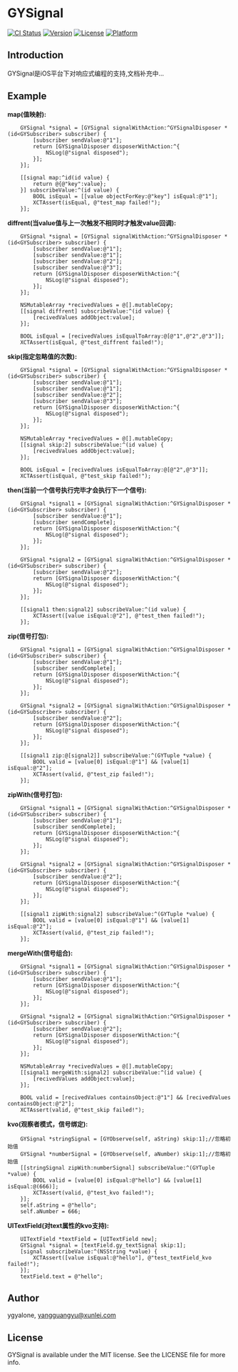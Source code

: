 # GYSignal

[![CI Status](https://img.shields.io/travis/ygyalone/GYSignal.svg?style=flat)](https://travis-ci.org/ygyalone/GYSignal)
[![Version](https://img.shields.io/cocoapods/v/GYSignal.svg?style=flat)](https://cocoapods.org/pods/GYSignal)
[![License](https://img.shields.io/cocoapods/l/GYSignal.svg?style=flat)](https://cocoapods.org/pods/GYSignal)
[![Platform](https://img.shields.io/cocoapods/p/GYSignal.svg?style=flat)](https://cocoapods.org/pods/GYSignal)

## Introduction
GYSignal是iOS平台下对响应式编程的支持,文档补充中...

## Example

**map(值映射):**

```objc
    GYSignal *signal = [GYSignal signalWithAction:^GYSignalDisposer *(id<GYSubscriber> subscriber) {
        [subscriber sendValue:@"1"];
        return [GYSignalDisposer disposerWithAction:^{
            NSLog(@"signal disposed");
        }];
    }];
    
    [[signal map:^id(id value) {
        return @{@"key":value};
    }] subscribeValue:^(id value) {
        BOOL isEqual = [[value objectForKey:@"key"] isEqual:@"1"];
        XCTAssert(isEqual, @"test_map failed!");
    }];
```

**diffrent(当value值与上一次触发不相同时才触发value回调):**

```objc
    GYSignal *signal = [GYSignal signalWithAction:^GYSignalDisposer *(id<GYSubscriber> subscriber) {
        [subscriber sendValue:@"1"];
        [subscriber sendValue:@"1"];
        [subscriber sendValue:@"2"];
        [subscriber sendValue:@"3"];
        return [GYSignalDisposer disposerWithAction:^{
            NSLog(@"signal disposed");
        }];
    }];
    
    NSMutableArray *recivedValues = @[].mutableCopy;
    [[signal diffrent] subscribeValue:^(id value) {
        [recivedValues addObject:value];
    }];
    
    BOOL isEqual = [recivedValues isEqualToArray:@[@"1",@"2",@"3"]];
    XCTAssert(isEqual, @"test_diffrent failed!");
```

**skip(指定忽略值的次数):**

```objc
    GYSignal *signal = [GYSignal signalWithAction:^GYSignalDisposer *(id<GYSubscriber> subscriber) {
        [subscriber sendValue:@"1"];
        [subscriber sendValue:@"1"];
        [subscriber sendValue:@"2"];
        [subscriber sendValue:@"3"];
        return [GYSignalDisposer disposerWithAction:^{
            NSLog(@"signal disposed");
        }];
    }];
    
    NSMutableArray *recivedValues = @[].mutableCopy;
    [[signal skip:2] subscribeValue:^(id value) {
        [recivedValues addObject:value];
    }];
    
    BOOL isEqual = [recivedValues isEqualToArray:@[@"2",@"3"]];
    XCTAssert(isEqual, @"test_skip failed!");
```

**then(当前一个信号执行完毕才会执行下一个信号):**

```objc
    GYSignal *signal1 = [GYSignal signalWithAction:^GYSignalDisposer *(id<GYSubscriber> subscriber) {
        [subscriber sendValue:@"1"];
        [subscriber sendComplete];
        return [GYSignalDisposer disposerWithAction:^{
            NSLog(@"signal disposed");
        }];
    }];
    
    GYSignal *signal2 = [GYSignal signalWithAction:^GYSignalDisposer *(id<GYSubscriber> subscriber) {
        [subscriber sendValue:@"2"];
        return [GYSignalDisposer disposerWithAction:^{
            NSLog(@"signal disposed");
        }];
    }];
    
    [[signal1 then:signal2] subscribeValue:^(id value) {
        XCTAssert([value isEqual:@"2"], @"test_then failed!");
    }];
```

**zip(信号打包):**

```objc
    GYSignal *signal1 = [GYSignal signalWithAction:^GYSignalDisposer *(id<GYSubscriber> subscriber) {
        [subscriber sendValue:@"1"];
        [subscriber sendComplete];
        return [GYSignalDisposer disposerWithAction:^{
            NSLog(@"signal disposed");
        }];
    }];
    
    GYSignal *signal2 = [GYSignal signalWithAction:^GYSignalDisposer *(id<GYSubscriber> subscriber) {
        [subscriber sendValue:@"2"];
        return [GYSignalDisposer disposerWithAction:^{
            NSLog(@"signal disposed");
        }];
    }];
    
    [[signal1 zip:@[signal2]] subscribeValue:^(GYTuple *value) {
        BOOL valid = [value[0] isEqual:@"1"] && [value[1] isEqual:@"2"];
        XCTAssert(valid, @"test_zip failed!");
    }];
```

**zipWith(信号打包):**

```objc
    GYSignal *signal1 = [GYSignal signalWithAction:^GYSignalDisposer *(id<GYSubscriber> subscriber) {
        [subscriber sendValue:@"1"];
        [subscriber sendComplete];
        return [GYSignalDisposer disposerWithAction:^{
            NSLog(@"signal disposed");
        }];
    }];
    
    GYSignal *signal2 = [GYSignal signalWithAction:^GYSignalDisposer *(id<GYSubscriber> subscriber) {
        [subscriber sendValue:@"2"];
        return [GYSignalDisposer disposerWithAction:^{
            NSLog(@"signal disposed");
        }];
    }];
    
    [[signal1 zipWith:signal2] subscribeValue:^(GYTuple *value) {
        BOOL valid = [value[0] isEqual:@"1"] && [value[1] isEqual:@"2"];
        XCTAssert(valid, @"test_zip failed!");
    }];
```

**mergeWith(信号组合):**

```objc
    GYSignal *signal1 = [GYSignal signalWithAction:^GYSignalDisposer *(id<GYSubscriber> subscriber) {
        [subscriber sendValue:@"1"];
        return [GYSignalDisposer disposerWithAction:^{
            NSLog(@"signal disposed");
        }];
    }];
    
    GYSignal *signal2 = [GYSignal signalWithAction:^GYSignalDisposer *(id<GYSubscriber> subscriber) {
        [subscriber sendValue:@"2"];
        return [GYSignalDisposer disposerWithAction:^{
            NSLog(@"signal disposed");
        }];
    }];
    
    NSMutableArray *recivedValues = @[].mutableCopy;
    [[signal1 mergeWith:signal2] subscribeValue:^(id value) {
        [recivedValues addObject:value];
    }];
    
    BOOL valid = [recivedValues containsObject:@"1"] && [recivedValues containsObject:@"2"];
    XCTAssert(valid, @"test_skip failed!");
```

**kvo(观察者模式，信号绑定):**

```objc
    GYSignal *stringSignal = [GYObserve(self, aString) skip:1];//忽略初始值
    GYSignal *numberSignal = [GYObserve(self, aNumber) skip:1];//忽略初始值
    [[stringSignal zipWith:numberSignal] subscribeValue:^(GYTuple *value) {
        BOOL valid = [value[0] isEqual:@"hello"] && [value[1] isEqual:@(666)];
        XCTAssert(valid, @"test_kvo failed!");
    }];
    self.aString = @"hello";
    self.aNumber = 666;
```

**UITextField(对text属性的kvo支持):**

```objc
    UITextField *textField = [UITextField new];
    GYSignal *signal = [textField.gy_textSignal skip:1];
    [signal subscribeValue:^(NSString *value) {
        XCTAssert([value isEqual:@"hello"], @"test_textField_kvo failed!");
    }];
    textField.text = @"hello";
```


## Author

ygyalone, yangguangyu@xunlei.com

## License

GYSignal is available under the MIT license. See the LICENSE file for more info.
